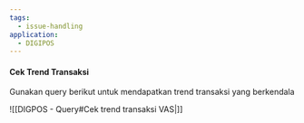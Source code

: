 ```yaml
---
tags:
  - issue-handling
application:
  - DIGIPOS
---
```

#### Cek Trend Transaksi
Gunakan query berikut untuk mendapatkan trend transaksi yang berkendala

![[DIGPOS - Query#Cek trend transaksi VAS|]]